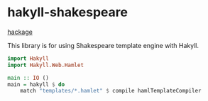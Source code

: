 hakyll-shakespeare
====

[hackage](https://hackage.haskell.org/package/hakyll-shakespeare)

This library is for using Shakespeare template engine with Hakyll.

```haskell
import Hakyll
import Hakyll.Web.Hamlet

main :: IO ()
main = hakyll $ do
    match "templates/*.hamlet" $ compile hamlTemplateCompiler
```
